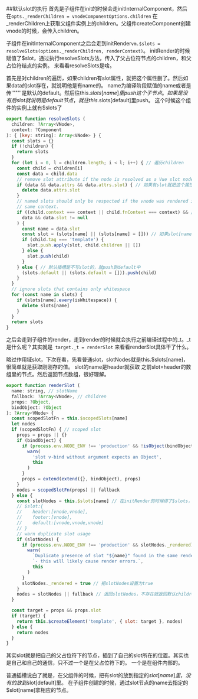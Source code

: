 ##默认slot的执行
首先是子组件在init的时候会走initInternalComponent，然后在```opts._renderChildren = vnodeComponentOptions.children```
在_renderChildren上获取父组件实例上的children。父组件createComponent创建vnode的时候，会传入children。

子组件在initInternalComponent之后会走到initRender```vm.$slots = resolveSlots(options._renderChildren, renderContext)```。
initRender的时候赋值了$slot，通过执行resolveSlots方法，传入了父占位符节点的children，和父占位符结点的实例。
来看看resolveSlots是啥。

首先是对children的遍历，如果children有slot属性，就把这个属性删了。然后如果data的slot存在，就说明他是有name的。
name为编译阶段赋值的name或者是传'"""'是默认的default。然后往this.$slots[name]里push这个子节点。
如果是没有后slot就说明是default节点，就往this.$slots[default]里push。
这个时候这个组件的实例上就有$slots了
```javascript 1.6
export function resolveSlots (
  children: ?Array<VNode>,
  context: ?Component
): { [key: string]: Array<VNode> } {
  const slots = {}
  if (!children) {
    return slots
  }
  for (let i = 0, l = children.length; i < l; i++) { // 遍历children
    const child = children[i]
    const data = child.data
    // remove slot attribute if the node is resolved as a Vue slot node
    if (data && data.attrs && data.attrs.slot) { // 如果有slot就把这个属性删了
      delete data.attrs.slot
    }
    // named slots should only be respected if the vnode was rendered in the
    // same context.
    if ((child.context === context || child.fnContext === context) && // 占位符节点和子节点的实例是一样的
      data && data.slot != null
    ) {
      const name = data.slot
      const slot = (slots[name] || (slots[name] = [])) // 如果slot[name]不存在就新建一个空数组，把child push进slot[name]中
      if (child.tag === 'template') {
        slot.push.apply(slot, child.children || [])
      } else {
        slot.push(child)
      }
    } else { // 默认插槽是不写slot的，就push到default中
      (slots.default || (slots.default = [])).push(child)
    }
  }
  // ignore slots that contains only whitespace
  for (const name in slots) {
    if (slots[name].every(isWhitespace)) {
      delete slots[name]
    }
  }
  return slots
}
```
之后会走到子组件的render，走到render的时候就会执行之前编译过程中的_t。_t是什么呢？其实就是```  target._t = renderSlot ```
来看看renderSlot具体干了什么。

略过作用域slot，下次在看，先看普通slot，slotNodes就是this.$slots[name]，很简单就是获取刚刚存的值。
slot的name是header就获取 之前slot=header的数组里的节点。然后返回节点数组，很好理解。
```javascript 1.6
export function renderSlot (
  name: string, // slotName
  fallback: ?Array<VNode>, // children
  props: ?Object,
  bindObject: ?Object
): ?Array<VNode> {
  const scopedSlotFn = this.$scopedSlots[name]
  let nodes
  if (scopedSlotFn) { // scoped slot
    props = props || {}
    if (bindObject) {
      if (process.env.NODE_ENV !== 'production' && !isObject(bindObject)) {
        warn(
          'slot v-bind without argument expects an Object',
          this
        )
      }
      props = extend(extend({}, bindObject), props)
    }
    nodes = scopedSlotFn(props) || fallback
  } else {
    const slotNodes = this.$slots[name] // 在initRender的时候绑了$slots，$slots走了resolveSlots方法，其实就是将有slot的节点,push到对象的slot数组里，然后合成一个对象。
    // $slot:{
    //    header:[vnode,vnode],
    //    footer:[vnode],
    //    default:[vnode,vnode,vnode]
    // }
    // warn duplicate slot usage
    if (slotNodes) {
      if (process.env.NODE_ENV !== 'production' && slotNodes._rendered) {
        warn(
          `Duplicate presence of slot "${name}" found in the same render tree ` +
          `- this will likely cause render errors.`,
          this
        )
      }
      slotNodes._rendered = true // 把slotNodes设置为true
    }
    nodes = slotNodes || fallback // 返回slotNodes，不存在就返回默认children
  }

  const target = props && props.slot
  if (target) {
    return this.$createElement('template', { slot: target }, nodes)
  } else {
    return nodes
  }
}
```
其实slot就是把自己的父占位符下的节点，插到了自己的slot所在的位置。其实也是自己和自己的通信，只不过一个是在父占位符下的。
一个是在组件内部的。

普通插槽说白了就是，在父组件的时候，把有slot的放到指定的$slot[name]里，没有的放到$slot[default]里。
在子组件创建的时候，通过slot节点的name去指定的$slot[name]拿相应的节点。
